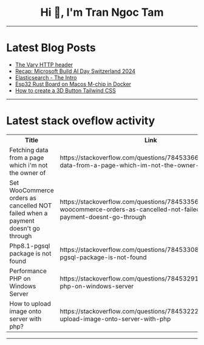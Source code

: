<h1 align="center">Hi 👋, I'm Tran Ngoc Tam</h1>

---

# Latest Blog Posts 
<!-- BLOG-POST-LIST:START -->
- [The Vary HTTP header](https://dev.to/nfrankel/the-vary-http-header-2m5m)
- [Recap: Microsoft Build AI Day Switzerland 2024](https://dev.to/arindam0310018/recap-microsoft-build-ai-day-switzerland-2024-2b62)
- [Elasticsearch - The Intro](https://dev.to/yogini16/elasticsearch-the-intro-j67)
- [Esp32 Rust Board on Macos M-chip in Docker](https://dev.to/wwwxqxq/macos-m-chip-esp32-rust-board-huan-jing-da-jian-3kc)
- [How to create a 3D Button Tailwind CSS](https://dev.to/mike_andreuzza/how-to-create-a-3d-button-tailwind-css-5f6f)
<!-- BLOG-POST-LIST:END -->

---

# Latest stack oveflow activity
<table>
  <tr><th>Title</th><th>Link</th></tr>
  <!-- STACKOVERFLOW:START --><tr><td>Fetching data from a page which i&#39;m not the owner of</td><td>https://stackoverflow.com/questions/78453366/fetching-data-from-a-page-which-im-not-the-owner-of</td></tr><tr><td>Set WooCommerce orders as cancelled NOT failed when a payment doesn&#39;t go through</td><td>https://stackoverflow.com/questions/78453356/set-woocommerce-orders-as-cancelled-not-failed-when-a-payment-doesnt-go-through</td></tr><tr><td>Php8.1-pgsql package is not found</td><td>https://stackoverflow.com/questions/78453308/php8-1-pgsql-package-is-not-found</td></tr><tr><td>Performance PHP on Windows Server</td><td>https://stackoverflow.com/questions/78453291/performance-php-on-windows-server</td></tr><tr><td>How to upload image onto server with php?</td><td>https://stackoverflow.com/questions/78453222/how-to-upload-image-onto-server-with-php</td></tr><!-- STACKOVERFLOW:END -->
</table>

---


